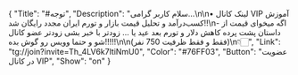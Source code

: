 {
"Title": "#توجه",
"Description": "سلام کاربر گرامی...\n\n• لینک کانال VIP آموزش کسب‌درآمد و تحلیل قیمت بازار و تورم ایران مجدد رایگان شد!!\n- اگه میخوای قیمت از داستان پشت پرده کاهش دلار و تورم بعد عید یا ... زودتر با خبر بشی زودتر عضو کانال شو و حتما وویس رو گوش بده!!!!!\n\n(فقط و فقط ظرفیت 750 نفر)\n👇🏻",
"Link": "tg://join?invite=Th_4LV6k7ltiNmU0",
"Color": "#76FF03",
"Button": "عضویت در کانال VIP",
"Show": "on"
}
